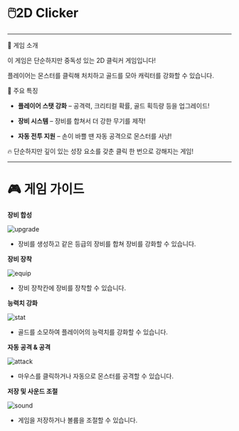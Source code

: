 # 🖱️2D Clicker
---
🎯 게임 소개

이 게임은 단순하지만 중독성 있는 2D 클릭커 게임입니다!

플레이어는 몬스터를 클릭해 처치하고 골드를 모아 캐릭터를 강화할 수 있습니다.

💪 주요 특징

+ **플레이어 스탯 강화** – 공격력, 크리티컬 확률, 골드 획득량 등을 업그레이드!

+ **장비 시스템** – 장비를 합쳐서 더 강한 무기를 제작!

+ **자동 전투 지원** – 손이 바쁠 땐 자동 공격으로 몬스터를 사냥!

🔥 단순하지만 깊이 있는 성장 요소를 갖춘 클릭 한 번으로 강해지는 게임!

---

# 🎮 게임 가이드

**장비 합성**

![upgrade](https://github.com/user-attachments/assets/a77d00da-d799-4a77-84a3-22c2cbc9dabd)

+ 장비를 생성하고 같은 등급의 장비를 합쳐 장비를 강화할 수 있습니다.

**장비 장착**

![equip](https://github.com/user-attachments/assets/ccf9f58a-ddab-4f33-a2ae-d573c29f1a95)

+ 장비 장착칸에 장비를 장착할 수 있습니다.

**능력치 강화**

![stat](https://github.com/user-attachments/assets/748de1ca-64f5-4931-899f-9daffed55526)

+ 골드를 소모하여 플레이어의 능력치를 강화할 수 있습니다.

**자동 공격 & 공격**

![attack](https://github.com/user-attachments/assets/96fbfe6c-e7b7-4021-b807-f1adf3e6ed58)

+ 마우스를 클릭하거나 자동으로 몬스터를 공격할 수 있습니다.

**저장 및 사운드 조절**

![sound](https://github.com/user-attachments/assets/03d4564d-35bf-49bd-97e5-f4cbf3b2bc52)

+ 게임을 저장하거나 볼륨을 조절할 수 있습니다.
